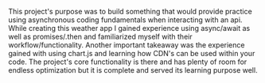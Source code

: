 This project's purpose was to build something that would provide practice using asynchronous coding fundamentals when interacting with an api.
While creating this weather app I gained experience using async/await as well as promises/.then and familiarized myself with their workflow/functionality.
Another important takeaway was the experience gained with using chart.js and learning how CDN's can be used within your code.
The project's core functionality is there and has plenty of room for endless optimization but it is complete and served its learning purpose well.
